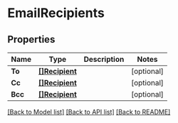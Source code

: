 # EmailRecipients

## Properties

Name | Type | Description | Notes
------------ | ------------- | ------------- | -------------
**To** | [**[]Recipient**](Recipient) |  | [optional] 
**Cc** | [**[]Recipient**](Recipient) |  | [optional] 
**Bcc** | [**[]Recipient**](Recipient) |  | [optional] 

[[Back to Model list]](../README#documentation-for-models) [[Back to API list]](../README#documentation-for-api-endpoints) [[Back to README]](../README)



